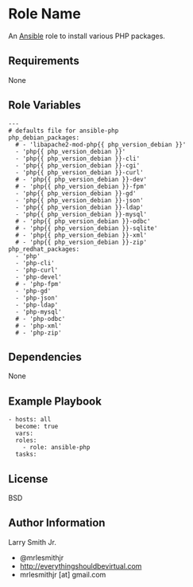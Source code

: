Role Name
=========

An [Ansible] role to install various PHP packages.

Requirements
------------

None

Role Variables
--------------

```
---
# defaults file for ansible-php
php_debian_packages:
  # - 'libapache2-mod-php{{ php_version_debian }}'
  - 'php{{ php_version_debian }}'
  - 'php{{ php_version_debian }}-cli'
  - 'php{{ php_version_debian }}-cgi'
  - 'php{{ php_version_debian }}-curl'
  # - 'php{{ php_version_debian }}-dev'
  # - 'php{{ php_version_debian }}-fpm'
  - 'php{{ php_version_debian }}-gd'
  - 'php{{ php_version_debian }}-json'
  - 'php{{ php_version_debian }}-ldap'
  - 'php{{ php_version_debian }}-mysql'
  # - 'php{{ php_version_debian }}-odbc'
  # - 'php{{ php_version_debian }}-sqlite'
  # - 'php{{ php_version_debian }}-xml'
  # - 'php{{ php_version_debian }}-zip'
php_redhat_packages:
  - 'php'
  - 'php-cli'
  - 'php-curl'
  - 'php-devel'
  # - 'php-fpm'
  - 'php-gd'
  - 'php-json'
  - 'php-ldap'
  - 'php-mysql'
  # - 'php-odbc'
  # - 'php-xml'
  # - 'php-zip'
```

Dependencies
------------

None

Example Playbook
----------------

```
- hosts: all
  become: true
  vars:
  roles:
    - role: ansible-php
  tasks:
```

License
-------

BSD

Author Information
------------------

Larry Smith Jr.
- @mrlesmithjr
- http://everythingshouldbevirtual.com
- mrlesmithjr [at] gmail.com

[Ansible]: <https://ansible.com>
